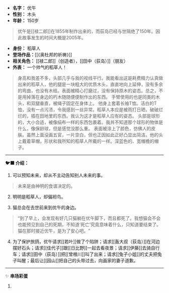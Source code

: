 
- **名字：** 优午
- **性别：** 木头
- **年龄：** 150岁

> 优午是[[禄二郎]]在1855年制作出来的，而荻岛已经与世隔绝了150年。因此故事发生的时间大概是2005年。

- **身份：** 稻草人
- **登场作品：**[[《奥杜邦的祈祷》]]
- **相关角色：** [[禄二郎]]（创造者），[[田中（荻岛）]]（朋友）
- **外表：** 一个帅气的稻草人！

> 身高和我差不多，头部几乎与我的视线平行。我能看出这是耗费精力认真做出来的稻草人，他的腿是一块粗大的优质木头，直直地向上延伸，没有多余的弯曲，也没有木结。表面被精心打磨过，没有保持原木的姿态。总之，不是用掉落在身边的朽木随随便便制作出的东西。
> 手臂使用的也是同类的木头，和双腿垂直，被绳子固定在身体上。
> 他身上套着长袖T恤。洁白的T恤，没有一点污渍，令我感到一丝异常。稻草人本应是被雨打日晒，破破烂烂的，插在田地里的东西。我认为这才是稻草人应有的姿态。
> 头部是球形的，大小合适，被像绢布一样的东西包裹着。我并不知道那个球形的物体是什么，像保龄球，但是感觉没那么重。
> 表面被涂上了颜色，仿佛人的皮肤。虽然上面没画五官，一片空白，但也正因如此正好凸显出简洁。他的头上戴着草帽，形状和我所知的稻草人所戴的一样。深蓝色的、宽帽檐的帽子。

---

**🐦‍⬛ 介绍：** 

1. 可以预知未来，却从不主动告知别人未来的事。

> 未来是由神明的食谱决定的。

2. 明明是稻草人，却偏袒鸟。

3. 猫总会在去世前来到优午的身边。

> “到了早上，会发现有好几只猫躺在优午脚下，而且都死了。我想猫会不会也能预见到自己的死期，不知道‘死亡’究竟意味着什么，只知道要结束了。猫在那时接近优午，是为了安心吧。​”

4. 为了保护旅鸽，优午请求[[若叶]]做了个陷阱；请求[[轰大叔（荻岛）]]在河边摆好石头；请求[[佳代子]]跟[[日比野]]一起去看夜景；请求[[伊藤]]去骑自行车；请求[[田中（荻岛）]]把[[曾根川]]叫了出来；请求[[兔子小姐]]的丈夫把兔子叫醒；最后让[[园山]]把自己的头带过去，向画家的妻子道歉。

---

✨ **串场彩蛋** 

1. 